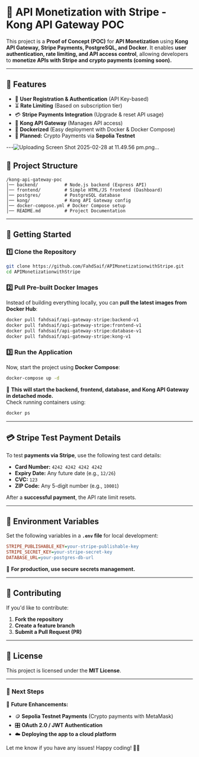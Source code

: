 # 🚀 API Monetization with Stripe - Kong API Gateway POC

This project is a **Proof of Concept (POC)** for **API Monetization** using **Kong API Gateway, Stripe Payments, PostgreSQL, and Docker**. It enables **user authentication, rate limiting, and API access control**, allowing developers to **monetize APIs with Stripe and crypto payments (coming soon).**

---

## 📌 Features
- 🔑 **User Registration & Authentication** (API Key-based)
- ⏳ **Rate Limiting** (Based on subscription tier)
- 💳 **Stripe Payments Integration** (Upgrade & reset API usage)
- 📡 **Kong API Gateway** (Manages API access)
- 🐳 **Dockerized** (Easy deployment with Docker & Docker Compose)
- 🔄 **Planned:** Crypto Payments via **Sepolia Testnet**

---![Uploading Screen Shot 2025-02-28 at 11.49.56 pm.png…]()


## 📂 Project Structure
```
/kong-api-gateway-poc
│── backend/          # Node.js backend (Express API)
│── frontend/         # Simple HTML/JS frontend (Dashboard)
│── postgres/         # PostgreSQL database
│── kong/             # Kong API Gateway config
│── docker-compose.yml # Docker Compose setup
│── README.md         # Project Documentation
```

---

## 🚀 **Getting Started**
### **1️⃣ Clone the Repository**
```sh
git clone https://github.com/FahdSaif/APIMonetizationwithStripe.git
cd APIMonetizationwithStripe
```

### **2️⃣ Pull Pre-built Docker Images**
Instead of building everything locally, you can **pull the latest images from Docker Hub**:

```sh
docker pull fahdsaif/api-gateway-stripe:backend-v1
docker pull fahdsaif/api-gateway-stripe:frontend-v1
docker pull fahdsaif/api-gateway-stripe:database-v1
docker pull fahdsaif/api-gateway-stripe:kong-v1
```

### **3️⃣ Run the Application**
Now, start the project using **Docker Compose**:

```sh
docker-compose up -d
```

📌 **This will start the backend, frontend, database, and Kong API Gateway in detached mode.**  
Check running containers using:

```sh
docker ps
```

---

## 💳 **Stripe Test Payment Details**
To test **payments via Stripe**, use the following test card details:

- **Card Number:** `4242 4242 4242 4242`
- **Expiry Date:** Any future date (e.g., `12/26`)
- **CVC:** `123`
- **ZIP Code:** Any 5-digit number (e.g., `10001`)

After a **successful payment**, the API rate limit resets.

---

## 🔧 **Environment Variables**
Set the following variables in a **`.env` file** for local development:

```ini
STRIPE_PUBLISHABLE_KEY=your-stripe-publishable-key
STRIPE_SECRET_KEY=your-stripe-secret-key
DATABASE_URL=your-postgres-db-url
```

📌 **For production, use secure secrets management.**

---

## 🤝 **Contributing**
If you'd like to contribute:
1. **Fork the repository**
2. **Create a feature branch**
3. **Submit a Pull Request (PR)**

---

## 📜 **License**
This project is licensed under the **MIT License**.

---

### 🎯 **Next Steps**
🚀 **Future Enhancements:**
- 🪙 **Sepolia Testnet Payments** (Crypto payments with MetaMask)
- 🎛️ **OAuth 2.0 / JWT Authentication**
- ☁️ **Deploying the app to a cloud platform**

Let me know if you have any issues! Happy coding! 🚀🔥
